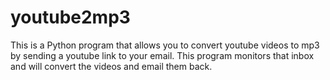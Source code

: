 # youtube2mp3
This is a Python program that allows you to convert youtube videos to mp3 by sending a youtube link to your email. This program monitors that inbox and will convert the videos and email them back.
